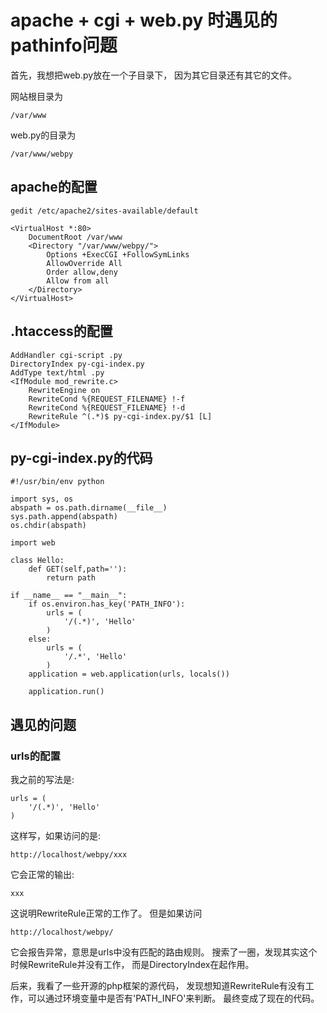 # apache + cgi + web.py 时遇见的pathinfo问题

首先，我想把web.py放在一个子目录下，
因为其它目录还有其它的文件。

网站根目录为

	/var/www
web.py的目录为

	/var/www/webpy
## apache的配置
	
	gedit /etc/apache2/sites-available/default

	<VirtualHost *:80>
		DocumentRoot /var/www
		<Directory "/var/www/webpy/">
			Options +ExecCGI +FollowSymLinks
			AllowOverride All
			Order allow,deny
			Allow from all
		</Directory>
	</VirtualHost>

## .htaccess的配置

	AddHandler cgi-script .py
	DirectoryIndex py-cgi-index.py
	AddType text/html .py
	<IfModule mod_rewrite.c>
		RewriteEngine on
		RewriteCond %{REQUEST_FILENAME} !-f
		RewriteCond %{REQUEST_FILENAME} !-d
		RewriteRule ^(.*)$ py-cgi-index.py/$1 [L]
	</IfModule>

## py-cgi-index.py的代码
	#!/usr/bin/env python

	import sys, os
	abspath = os.path.dirname(__file__)
	sys.path.append(abspath)
	os.chdir(abspath)

	import web

	class Hello:
		def GET(self,path=''):
			return path

	if __name__ == "__main__":
		if os.environ.has_key('PATH_INFO'):
			urls = (
				'/(.*)', 'Hello'
			)
		else:
			urls = (
				'/.*', 'Hello'
			)
		application = web.application(urls, locals())
	
		application.run()

## 遇见的问题

### urls的配置
我之前的写法是:

	urls = (
		'/(.*)', 'Hello'
	)
这样写，如果访问的是:

	http://localhost/webpy/xxx
它会正常的输出:

	xxx
这说明RewriteRule正常的工作了。
但是如果访问

	http://localhost/webpy/
它会报告异常，意思是urls中没有匹配的路由规则。
搜索了一圈，发现其实这个时候RewriteRule并没有工作，
而是DirectoryIndex在起作用。

后来，我看了一些开源的php框架的源代码，
发现想知道RewriteRule有没有工作，可以通过环境变量中是否有'PATH_INFO'来判断。
最终变成了现在的代码。
